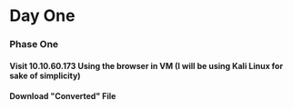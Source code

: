 # Day One

### Phase One
#### Visit 10.10.60.173 Using the browser in VM (I will be using Kali Linux for sake of simplicity)
#### Download "Converted" File

